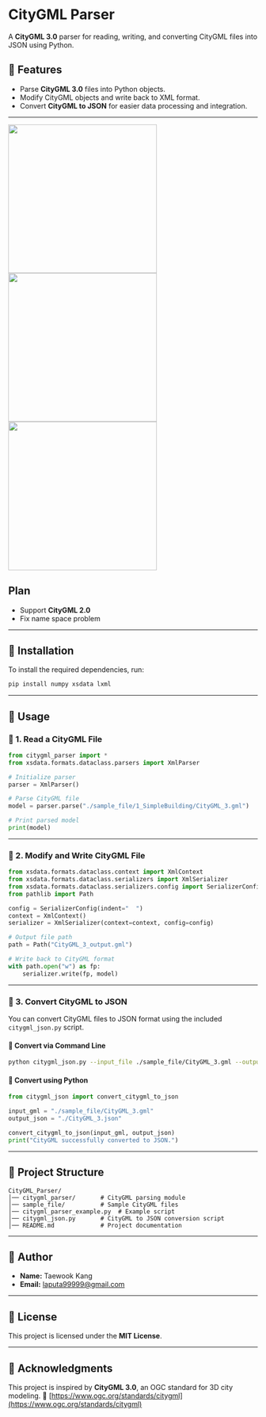 # CityGML Parser

A **CityGML 3.0** parser for reading, writing, and converting CityGML files into JSON using Python. 

## **🚀 Features**
- Parse **CityGML 3.0** files into Python objects. 
- Modify CityGML objects and write back to XML format.
- Convert **CityGML to JSON** for easier data processing and integration.
---
<img src="https://github.com/mac999/citygml_parser/blob/main/doc/img1.PNG" height="300"></img>
<img src="https://github.com/mac999/citygml_parser/blob/main/doc/img2.png" height="300"></img></br>
<img src="https://github.com/mac999/citygml_parser/blob/main/doc/img3.png" height="300"></img>
## Plan 
- Support **CityGML 2.0**
- Fix name space problem
---

## **📂 Installation**
To install the required dependencies, run:

```bash
pip install numpy xsdata lxml
```

---

## **📄 Usage**
### **📍 1. Read a CityGML File**
```python
from citygml_parser import *
from xsdata.formats.dataclass.parsers import XmlParser

# Initialize parser
parser = XmlParser()

# Parse CityGML file
model = parser.parse("./sample_file/1_SimpleBuilding/CityGML_3.gml")

# Print parsed model
print(model)
```

---

### **📍 2. Modify and Write CityGML File**
```python
from xsdata.formats.dataclass.context import XmlContext
from xsdata.formats.dataclass.serializers import XmlSerializer
from xsdata.formats.dataclass.serializers.config import SerializerConfig
from pathlib import Path

config = SerializerConfig(indent="  ")
context = XmlContext()
serializer = XmlSerializer(context=context, config=config)

# Output file path
path = Path("CityGML_3_output.gml")

# Write back to CityGML format
with path.open("w") as fp:
    serializer.write(fp, model)
```

---

### **📍 3. Convert CityGML to JSON**
You can convert CityGML files to JSON format using the included `citygml_json.py` script.

#### **📌 Convert via Command Line**
```bash
python citygml_json.py --input_file ./sample_file/CityGML_3.gml --output_file ./CityGML_3.json
```

#### **📌 Convert using Python**
```python
from citygml_json import convert_citygml_to_json

input_gml = "./sample_file/CityGML_3.gml"
output_json = "./CityGML_3.json"

convert_citygml_to_json(input_gml, output_json)
print("CityGML successfully converted to JSON.")
```

---

## **📂 Project Structure**
```
CityGML_Parser/
│── citygml_parser/       # CityGML parsing module
│── sample_file/          # Sample CityGML files
│── citygml_parser_example.py  # Example script
│── citygml_json.py       # CityGML to JSON conversion script
│── README.md             # Project documentation
```

---

## **👤 Author**
- **Name:** Taewook Kang  
- **Email:** [laputa99999@gmail.com](mailto:laputa99999@gmail.com)

---

## **📜 License**
This project is licensed under the **MIT License**.

---

## **🙌 Acknowledgments**
This project is inspired by **CityGML 3.0**, an OGC standard for 3D city modeling.
🔗 [https://www.ogc.org/standards/citygml](https://www.ogc.org/standards/citygml)

